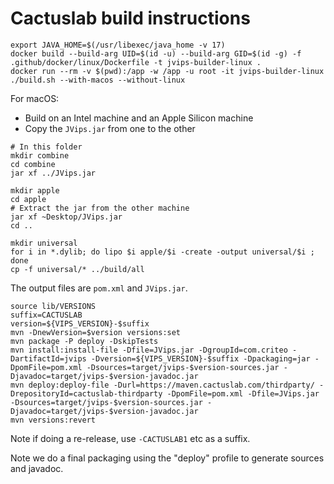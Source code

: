# Cactuslab build instructions

```shell
export JAVA_HOME=$(/usr/libexec/java_home -v 17)
docker build --build-arg UID=$(id -u) --build-arg GID=$(id -g) -f .github/docker/linux/Dockerfile -t jvips-builder-linux .
docker run --rm -v $(pwd):/app -w /app -u root -it jvips-builder-linux
./build.sh --with-macos --without-linux
```

For macOS:

* Build on an Intel machine and an Apple Silicon machine
* Copy the `JVips.jar` from one to the other

```shell
# In this folder
mkdir combine
cd combine
jar xf ../JVips.jar

mkdir apple
cd apple
# Extract the jar from the other machine
jar xf ~Desktop/JVips.jar
cd ..

mkdir universal
for i in *.dylib; do lipo $i apple/$i -create -output universal/$i ; done
cp -f universal/* ../build/all
```

The output files are `pom.xml` and `JVips.jar`.

```shell
source lib/VERSIONS
suffix=CACTUSLAB
version=${VIPS_VERSION}-$suffix
mvn -DnewVersion=$version versions:set
mvn package -P deploy -DskipTests
mvn install:install-file -Dfile=JVips.jar -DgroupId=com.criteo -DartifactId=jvips -Dversion=${VIPS_VERSION}-$suffix -Dpackaging=jar -DpomFile=pom.xml -Dsources=target/jvips-$version-sources.jar -Djavadoc=target/jvips-$version-javadoc.jar
mvn deploy:deploy-file -Durl=https://maven.cactuslab.com/thirdparty/ -DrepositoryId=cactuslab-thirdparty -DpomFile=pom.xml -Dfile=JVips.jar -Dsources=target/jvips-$version-sources.jar -Djavadoc=target/jvips-$version-javadoc.jar
mvn versions:revert
```

Note if doing a re-release, use `-CACTUSLAB1` etc as a suffix.

Note we do a final packaging using the "deploy" profile to generate sources and javadoc.
